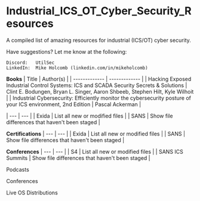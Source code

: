 # Industrial_ICS_OT_Cyber_Security_Resources
A compiled list of amazing resources for industrial (ICS/OT) cyber security.

Have suggestions?  Let me know at the following:
 
    Discord:   UtilSec
    LinkedIn:  Mike Holcomb (linkedin.com/in/mikeholcomb)

**Books**
| Title | Author(s) |
| ------------- | ------------- |
| Hacking Exposed Industrial Control Systems: ICS and SCADA Security Secrets & Solutions  | Clint E. Bodungen, Bryan L. Singer, Aaron Shbeeb, Stephen Hilt, Kyle Wilhoit  |
| Industrial Cybersecurity: Efficiently monitor the cybersecurity posture of your ICS environment, 2nd Edition  | Pascal Ackerman  |

| --- | --- |
| Exida  | List all new or modified files |
| SANS | Show file differences that haven't been staged |

**Certifications**
| --- | --- |
| Exida  | List all new or modified files |
| SANS | Show file differences that haven't been staged |

**Conferences**
| --- | --- |
| S4  | List all new or modified files |
| SANS ICS Summits | Show file differences that haven't been staged |




Podcasts

Conferences




Live OS Distributions
